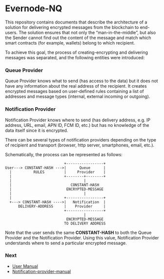 # Evernode-NQ

This repository contains documents that describe the architecture of a solution for delivering encrypted messages from the blockchain to end-users.
The solution ensures that not only the “man-in-the-middle”, but also the Sender cannot find out the content of the message and match which smart contracts (for example, wallets) belong to which recipient.

To achieve this goal, the process of creating-encrypting and delivering messages was separated, and the following entities were introduced:
 
### Queue Provider
Queue Provider knows what to send (has access to the data) but it does not have any information about the real address of the recipient. It creates encrypted messages based on user-defined rules containing a list of addresses and message types (internal, external incoming or outgoing).

### Notification Provider
Notification Provider knows where to send (has delivery address, e.g. IP address, URL, email, APN ID, FCM ID, etc.) but has no knowledge of the data itself since it is encrypted.

There can be several types of notification providers depending on the type of recipient and transport (browser, http server, smartphones, email, etc.).

Schematically, the process can be represented as follows:
```
                           +-----------------+
User---> CONSTANT-HASH --->|      Queue      |
  |          RULES         |     Provider    |
  |                        +--------+--------+
  |                                 |
  |                           CONSTANT-HASH
  |                         ENCRYPTED-MESSAGE 
  |                                 | 
  |                        +-----------------+
  +---> CONSTANT-HASH ---->|   Notification  |  
      DELIVERY-ADDRESS     |    Provider     |
                           +-----------------+ 
                                    |
                            ENCRYPTED-MESSAGE
                           TO DELIVERY ADDRESS
 ```
Note that the user sends the same **CONSTANT-HASH** to both the Queue Provider and the Notification Provider. Using this value, Notification Provider understands where to send a particular encrypted message. 

### Next 

 - [User Manual](User-manual.md)
 - [Notification-provider-manual](Notification-provider-manual.md)
